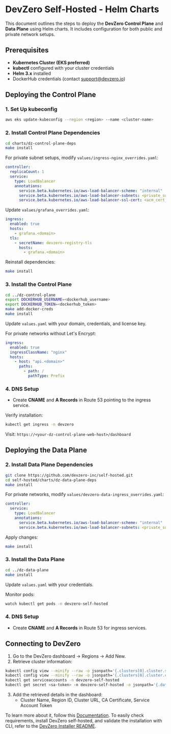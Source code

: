 # DevZero Self-Hosted - Helm Charts

This document outlines the steps to deploy the **DevZero Control Plane** and **Data Plane** using Helm charts. It includes configuration for both public and private network setups.

## Prerequisites

- **Kubernetes Cluster (EKS preferred)**
- **kubectl** configured with your cluster credentials
- **Helm 3.x** installed
- DockerHub credentials (contact [support@devzero.io](mailto:support@devzero.io))

## Deploying the Control Plane

### 1. Set Up kubeconfig

```bash
aws eks update-kubeconfig --region <region> --name <cluster-name>
```

### 2. Install Control Plane Dependencies

```bash
cd charts/dz-control-plane-deps
make install
```

For private subnet setups, modify `values/ingress-nginx_overrides.yaml`:

```yaml
controller:
  replicaCount: 1
  service:
    type: LoadBalancer
    annotations:
      service.beta.kubernetes.io/aws-load-balancer-scheme: "internal"
      service.beta.kubernetes.io/aws-load-balancer-subnets: <private_subnet_1>,<private_subnet_2>
      service.beta.kubernetes.io/aws-load-balancer-ssl-cert: <acm_cert_arn>
```

Update `values/grafana_overrides.yaml`:

```yaml
ingress:
  enabled: true
  hosts:
    - grafana.<domain>
  tls:
    - secretName: devzero-registry-tls
      hosts:
        - grafana.<domain>
```

Reinstall dependencies:

```bash
make install
```

### 3. Install the Control Plane

```bash
cd ../dz-control-plane
export DOCKERHUB_USERNAME=<dockerhub_username>
export DOCKERHUB_TOKEN=<dockerhub_token>
make add-docker-creds
make install
```

Update `values.yaml` with your domain, credentials, and license key.

For private networks without Let's Encrypt:

```yaml
ingress:
  enabled: true
  ingressClassName: "nginx"
  hosts:
    - host: "api.<domain>"
      paths:
        - path: /
          pathType: Prefix
```

### 4. DNS Setup

- Create **CNAME** and **A Records** in Route 53 pointing to the ingress service.

Verify installation:

```bash
kubectl get ingress -n devzero
```

Visit: `https://<your-dz-control-plane-web-host>/dashboard`

## Deploying the Data Plane

### 2. Install Data Plane Dependencies

```bash
git clone https://github.com/devzero-inc/self-hosted.git
cd self-hosted/charts/dz-data-plane-deps
make install
```

For private networks, modify `values/devzero-data-ingress_overrides.yaml`:

```yaml
controller:
  service:
    type: LoadBalancer
    annotations:
      service.beta.kubernetes.io/aws-load-balancer-scheme: "internal"
      service.beta.kubernetes.io/aws-load-balancer-subnets: <private_subnet_1>,<private_subnet_2>
```

Apply changes:

```bash
make install
```

### 3. Install the Data Plane

```bash
cd ../dz-data-plane
make install
```

Update `values.yaml` with your credentials.

Monitor pods:

```bash
watch kubectl get pods -n devzero-self-hosted
```

### 4. DNS Setup

- Create **CNAME** and **A Records** in Route 53 for ingress services.

## Connecting to DevZero

1. Go to the DevZero dashboard → Regions → Add New.
2. Retrieve cluster information:

```bash
kubectl config view --minify --raw -o jsonpath='{.clusters[0].cluster.server}'
kubectl config view --minify --raw -o jsonpath='{.clusters[0].cluster.certificate-authority-data}'
kubectl get serviceaccounts -n devzero-self-hosted
kubectl get secret <sa-token> -n devzero-self-hosted -o jsonpath='{.data.token}' | base64 -d
```

3. Add the retrieved details in the dashboard:
   - Cluster Name, Region ID, Cluster URL, CA Certificate, Service Account Token

To learn more about it, follow this [Documentation](https://www.devzero.io/docs/admin/install/aws). To easily check requirements, install DevZero self-hosted, and validate the installation with CLI, refer to the [DevZero Installer README](../dz_installer/README.md).